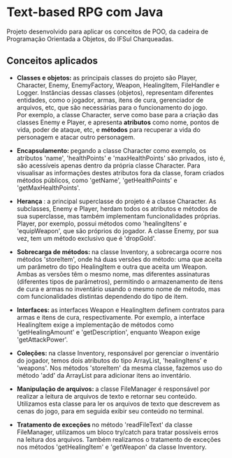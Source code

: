 <h1> Text-based RPG com Java </h1>
Projeto desenvolvido para aplicar os conceitos de POO, da cadeira de Programação Orientada a Objetos, do IFSul Charqueadas.

<h2> Conceitos aplicados </h2>
<ul>
  <li>
    <p>
    <b> Classes e objetos: </b> as principais classes do projeto são Player, Character, Enemy, EnemyFactory, Weapon, HealingItem, FileHandler e Logger. Instâncias dessas classes (objetos), representam diferentes entidades, como o jogador, armas, itens de cura, gerenciador de arquivos, etc, que são necessárias para o funcionamento do jogo. <br> Por exemplo, a classe Character, serve como base para a criação das classes Enemy e Player, e apresenta <b>atributos</b>  como nome, pontos de vida, poder de ataque, etc, e <b>métodos</b> para recuperar a vida do personagem e atacar outro personagem.
  </p>
  </li>
  <li>
    <p>
      <b> Encapsulamento: </b> pegando a classe Character como exemplo, os atributos 'name', 'healthPoints' e 'maxHealthPoints' são privados, isto é, são acessíveis apenas dentro da própria classe Character. Para visualisar as informações destes atributos fora da classe, foram criados métodos públicos, como 'getName', 'getHealthPoints' e 'getMaxHealthPoints'.
    </p>
  </li>
  <li>
    <p>
      <b> Herança </b>: a principal superclasse do projeto é a classe Character. As subclasses, Enemy e Player, herdam todos os atributos e métodos de sua superclasse, mas também implementam funcionalidades próprias. Player, por exemplo, possui métodos como 'healingItens' e 'equipWeapon', que são próprios do jogador. A classe Enemy, por sua vez, tem um método exclusivo que é 'dropGold'.
    </p>
  </li>
  <li>
    <p>
      <b> Sobrecarga de métodos: </b> na classe Inventory, a sobrecarga ocorre nos métodos 'storeItem', onde há duas versões do método: uma que aceita um parâmetro do tipo HealingItem e outra que aceita um Weapon. Ambas as versões têm o mesmo nome, mas diferentes assinaturas (diferentes tipos de parâmetros), permitindo o armazenamento de itens de cura e armas no inventário usando o mesmo nome de método, mas com funcionalidades distintas dependendo do tipo de item.
    </p>
  </li>
  <li>
    <p>
      <b> Interfaces: </b> as interfaces Weapon e HealingItem definem contratos para armas e itens de cura, respectivamente. Por exemplo, a interface HealingItem exige a implementação de métodos como 'getHealingAmount' e 'getDescription', enquanto Weapon exige 'getAttackPower'.
    </p>
  </li>
  <li>
    <p>
      <b> Coleções: </b> na classe Inventory, responsável por gerenciar o inventário do jogador, temos dois atributos do tipo ArrayList, 'healingItens' e 'weapons'. Nos métodos 'storeItem' da mesma classe, fazemos uso do método 'add' da ArrayList para adicionar itens ao inventário. 
    </p>
  </li>
  <li>
    <p>
      <b> Manipulação de arquivos: </b> a classe FileManager é responsável por realizar a leitura de arquivos de texto e retornar seu conteúdo. Utilizamos esta classe para ler os arquivos de texto que descrevem as cenas do jogo, para em seguida exibir seu conteúdo no terminal.
    </p>
  </li>
  <li>
    <p>
      <b> Tratamento de exceções </b> no método 'readFileText' da classe FileManager, utilizamos um bloco try/catch para tratar possíveis erros na leitura dos arquivos. Também realizamos o tratamento de exceções nos métodos 'getHealingItem' e 'getWeapon' da classe Inventory.
    </p>
  </li>
</ul>

